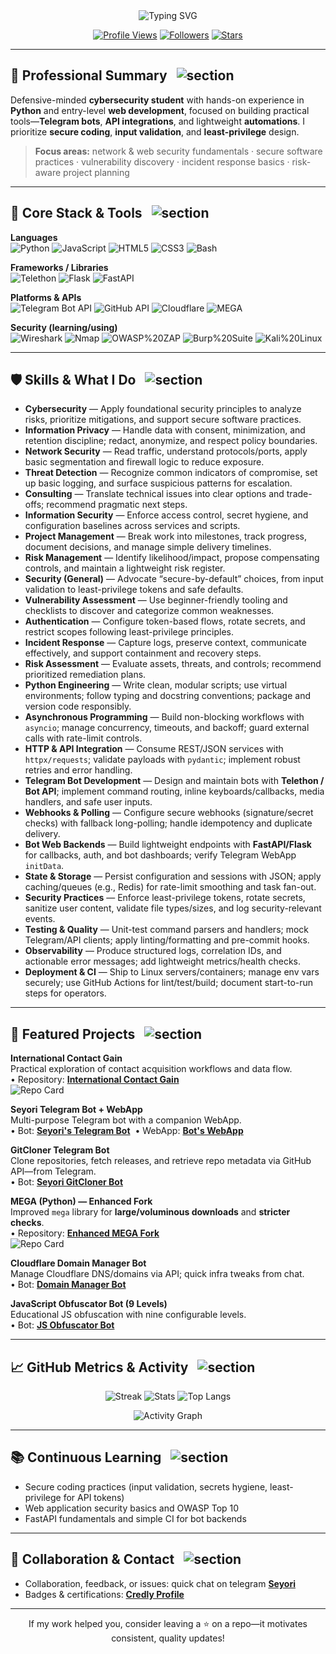 <div align="center">

<img src="https://readme-typing-svg.herokuapp.com?size=26&duration=3000&color=2F81F7&center=true&vCenter=true&width=780&lines=Oluwaseyori+Oshodi" alt="Typing SVG" />

[![Profile Views](https://komarev.com/ghpvc/?username=oluwaseyori&style=for-the-badge&color=0e75b6)](https://github.com/oluwaseyori)
[![Followers](https://img.shields.io/github/followers/oluwaseyori?style=for-the-badge&label=Followers)](https://github.com/oluwaseyori?tab=followers)
[![Stars](https://img.shields.io/github/stars/oluwaseyori?affiliations=OWNER&style=for-the-badge&label=Repo%20Stars)](https://github.com/oluwaseyori?tab=repositories)

</div>

---

## 🧾 Professional Summary &nbsp; ![section](https://img.shields.io/badge/Section-Summary-2F81F7?style=flat-square)

Defensive-minded **cybersecurity student** with hands-on experience in **Python** and entry-level **web development**, focused on building practical tools—**Telegram bots**, **API integrations**, and lightweight **automations**. I prioritize **secure coding**, **input validation**, and **least-privilege** design.

> **Focus areas:** network & web security fundamentals · secure software practices · vulnerability discovery · incident response basics · risk-aware project planning

---

## 🧰 Core Stack & Tools &nbsp; ![section](https://img.shields.io/badge/Section-Tech%20Stack-1f883d?style=flat-square)

**Languages**  
![Python](https://img.shields.io/badge/Python-3776AB?logo=python&logoColor=white&style=for-the-badge)
![JavaScript](https://img.shields.io/badge/JavaScript-F7DF1E?logo=javascript&logoColor=111&style=for-the-badge)
![HTML5](https://img.shields.io/badge/HTML5-E34F26?logo=html5&logoColor=white&style=for-the-badge)
![CSS3](https://img.shields.io/badge/CSS3-1572B6?logo=css3&logoColor=white&style=for-the-badge)
![Bash](https://img.shields.io/badge/Bash-121011?logo=gnubash&logoColor=white&style=for-the-badge)

**Frameworks / Libraries**  
![Telethon](https://img.shields.io/badge/Telethon-3B5998?logo=telegram&logoColor=white&style=for-the-badge)
![Flask](https://img.shields.io/badge/Flask-000000?logo=flask&logoColor=white&style=for-the-badge)
![FastAPI](https://img.shields.io/badge/FastAPI-05998B?logo=fastapi&logoColor=white&style=for-the-badge)

**Platforms & APIs**  
![Telegram Bot API](https://img.shields.io/badge/Telegram%20Bot%20API-26A5E4?logo=telegram&logoColor=white&style=for-the-badge)
![GitHub API](https://img.shields.io/badge/GitHub%20API-181717?logo=github&logoColor=white&style=for-the-badge)
![Cloudflare](https://img.shields.io/badge/Cloudflare-F38020?logo=cloudflare&logoColor=white&style=for-the-badge)
![MEGA](https://img.shields.io/badge/MEGA-D9272E?logo=mega&logoColor=white&style=for-the-badge)

**Security (learning/using)**  
![Wireshark](https://img.shields.io/badge/Wireshark-1679A7?logo=wireshark&logoColor=white&style=for-the-badge)
![Nmap](https://img.shields.io/badge/Nmap-2F81F7?style=for-the-badge)
![OWASP%20ZAP](https://img.shields.io/badge/OWASP%20ZAP-000000?logo=owasp&logoColor=white&style=for-the-badge)
![Burp%20Suite](https://img.shields.io/badge/Burp%20Suite-FF6633?logo=burpsuite&logoColor=white&style=for-the-badge)
![Kali%20Linux](https://img.shields.io/badge/Kali%20Linux-557C94?logo=kalilinux&logoColor=white&style=for-the-badge)

---

## 🛡️ Skills & What I Do &nbsp; ![section](https://img.shields.io/badge/Section-Skills-2F81F7?style=flat-square)

- **Cybersecurity** — Apply foundational security principles to analyze risks, prioritize mitigations, and support secure software practices.  
- **Information Privacy** — Handle data with consent, minimization, and retention discipline; redact, anonymize, and respect policy boundaries.  
- **Network Security** — Read traffic, understand protocols/ports, apply basic segmentation and firewall logic to reduce exposure.  
- **Threat Detection** — Recognize common indicators of compromise, set up basic logging, and surface suspicious patterns for escalation.  
- **Consulting** — Translate technical issues into clear options and trade-offs; recommend pragmatic next steps.  
- **Information Security** — Enforce access control, secret hygiene, and configuration baselines across services and scripts.  
- **Project Management** — Break work into milestones, track progress, document decisions, and manage simple delivery timelines.  
- **Risk Management** — Identify likelihood/impact, propose compensating controls, and maintain a lightweight risk register.  
- **Security (General)** — Advocate “secure-by-default” choices, from input validation to least-privilege tokens and safe defaults.  
- **Vulnerability Assessment** — Use beginner-friendly tooling and checklists to discover and categorize common weaknesses.  
- **Authentication** — Configure token-based flows, rotate secrets, and restrict scopes following least-privilege principles.  
- **Incident Response** — Capture logs, preserve context, communicate effectively, and support containment and recovery steps.  
- **Risk Assessment** — Evaluate assets, threats, and controls; recommend prioritized remediation plans.
- **Python Engineering** — Write clean, modular scripts; use virtual environments; follow typing and docstring conventions; package and version code responsibly.
- **Asynchronous Programming** — Build non-blocking workflows with `asyncio`; manage concurrency, timeouts, and backoff; guard external calls with rate-limit controls.
- **HTTP & API Integration** — Consume REST/JSON services with `httpx/requests`; validate payloads with `pydantic`; implement robust retries and error handling.
- **Telegram Bot Development** — Design and maintain bots with **Telethon / Bot API**; implement command routing, inline keyboards/callbacks, media handlers, and safe user inputs.
- **Webhooks & Polling** — Configure secure webhooks (signature/secret checks) with fallback long-polling; handle idempotency and duplicate delivery.
- **Bot Web Backends** — Build lightweight endpoints with **FastAPI/Flask** for callbacks, auth, and bot dashboards; verify Telegram WebApp `initData`.
- **State & Storage** — Persist configuration and sessions with JSON; apply caching/queues (e.g., Redis) for rate-limit smoothing and task fan-out.
- **Security Practices** — Enforce least-privilege tokens, rotate secrets, sanitize user content, validate file types/sizes, and log security-relevant events.
- **Testing & Quality** — Unit-test command parsers and handlers; mock Telegram/API clients; apply linting/formatting and pre-commit hooks.
- **Observability** — Produce structured logs, correlation IDs, and actionable error messages; add lightweight metrics/health checks.
- **Deployment & CI** — Ship to Linux servers/containers; manage env vars securely; use GitHub Actions for lint/test/build; document start-to-run steps for operators.
---

## 🚀 Featured Projects &nbsp; ![section](https://img.shields.io/badge/Section-Projects-1f6feb?style=flat-square)

**International Contact Gain**  
Practical exploration of contact acquisition workflows and data flow.  
• Repository: **[International Contact Gain](https://github.com/oluwaseyori/international-contact-gain)**  
![Repo Card](https://github-readme-stats.vercel.app/api/pin/?username=oluwaseyori&repo=international-contact-gain&theme=transparent)

**Seyori Telegram Bot + WebApp**  
Multi-purpose Telegram bot with a companion WebApp.  
• Bot: **[Seyori's Telegram Bot](https://t.me/seyoritgbot)** &nbsp;• WebApp: **[Bot's WebApp](http://t.me/seyoritgbot/seyoris_tg_bot_webapp)**

**GitCloner Telegram Bot**  
Clone repositories, fetch releases, and retrieve repo metadata via GitHub API—from Telegram.  
• Bot: **[Seyori GitCloner Bot](https://t.me/seyorisgitclonebot)**

**MEGA (Python) — Enhanced Fork**  
Improved `mega` library for **large/voluminous downloads** and **stricter checks**.  
• Repository: **[Enhanced MEGA Fork](https://github.com/oluwaseyori/mega)**  
![Repo Card](https://github-readme-stats.vercel.app/api/pin/?username=oluwaseyori&repo=mega&theme=transparent)

**Cloudflare Domain Manager Bot**  
Manage Cloudflare DNS/domains via API; quick infra tweaks from chat.  
• Bot: **[Domain Manager Bot](https://t.me/seyoridomainnbot)**

**JavaScript Obfuscator Bot (9 Levels)**  
Educational JS obfuscation with nine configurable levels.  
• Bot: **[JS Obfuscator Bot](https://t.me/seyorijsobfuscatorbot)**


---

## 📈 GitHub Metrics & Activity &nbsp; ![section](https://img.shields.io/badge/Section-Metrics-8250DF?style=flat-square)

<div align="center">

![Streak](https://streak-stats.demolab.com?user=oluwaseyori&theme=transparent)
![Stats](https://github-readme-stats.vercel.app/api?username=oluwaseyori&show_icons=true&rank_icon=github&theme=transparent)
![Top Langs](https://github-readme-stats.vercel.app/api/top-langs/?username=oluwaseyori&layout=compact&theme=transparent)

![Activity Graph](https://github-readme-activity-graph.vercel.app/graph?username=oluwaseyori&theme=github-compact)

</div>

---

## 📚 Continuous Learning &nbsp; ![section](https://img.shields.io/badge/Section-Learning-1A7F64?style=flat-square)

- Secure coding practices (input validation, secrets hygiene, least-privilege for API tokens)  
- Web application security basics and OWASP Top 10  
- FastAPI fundamentals and simple CI for bot backends

---

## 🤝 Collaboration & Contact &nbsp; ![section](https://img.shields.io/badge/Section-Contact-9A6700?style=flat-square)

- Collaboration, feedback, or issues: quick chat on telegram **[Seyori](https://t.me/s3yori)**  
- Badges & certifications: **[Credly Profile](https://www.credly.com/users/oshodi-oluwaseyori)**  

---

<div align="center">

If my work helped you, consider leaving a ⭐ on a repo—it motivates consistent, quality updates!

</div>
